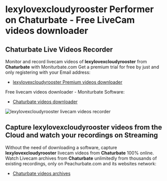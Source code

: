 # lexylovexcloudyrooster Performer on Chaturbate - Free LiveCam videos downloader

## Chaturbate Live Videos Recorder

Monitor and record livecam videos of **lexylovexcloudyrooster** from **Chaturbate** with Moniturbate.com
Get a premium trial for free by just and only registering with your Email address:
* [lexylovexcloudyrooster Premium videos downloader](https://moniturbate.com/request-demo-licence-key.html)

Free livecam videos downloader - Moniturbate Software:
* [Chaturbate videos downloader](https://moniturbate.com/moniturbate-download-software.html)

![lexylovexcloudyrooster livecam videos recorder](https://peachurnet.com/templates/moniturbate-software.png)


## Capture lexylovexcloudyrooster videos from the Cloud and watch your recordings on Streaming

Without the need of downloading a software, capture **lexylovexcloudyrooster** livecam videos from **Chaturbate** 100% online.
Watch Livecam archives from **Chaturbate** unlimitedly from thousands of existing recordings, only on Peachurbate.com and its websites network:
* [Chaturbate videos archives](https://peachurnet.com/)